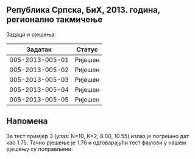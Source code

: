 ## Република Српска, БиХ, 2013. година, регионално такмичење
Задаци и рјешења:

| Задатак         | Статус  |
| --------------- | ------- |
| 005-2013-005-01 | Ријешен |
| 005-2013-005-02 | Ријешен |
| 005-2013-005-03 | Ријешен |
| 005-2013-005-04 | Ријешен |
| 005-2013-005-05 | Ријешен |

## Напомена
За тест примјер 3 (улаз: N=10, K=2; 8.00, 10.55) излаз је погрешно дат као 1.75. Тачно рјешење је 1.76 и одговарајући тест фајлови у нашем рјешењу су поправљени.
